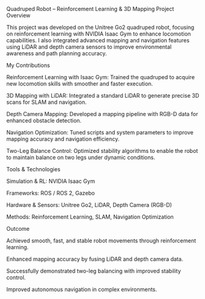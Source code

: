 Quadruped Robot – Reinforcement Learning & 3D Mapping
 Project Overview

This project was developed on the Unitree Go2 quadruped robot, focusing on reinforcement learning with NVIDIA Isaac Gym to enhance locomotion capabilities.
I also integrated advanced mapping and navigation features using LiDAR and depth camera sensors to improve environmental awareness and path planning accuracy.

 My Contributions

Reinforcement Learning with Isaac Gym: Trained the quadruped to acquire new locomotion skills with smoother and faster execution.

3D Mapping with LiDAR: Integrated a standard LiDAR to generate precise 3D scans for SLAM and navigation.

Depth Camera Mapping: Developed a mapping pipeline with RGB-D data for enhanced obstacle detection.

Navigation Optimization: Tuned scripts and system parameters to improve mapping accuracy and navigation efficiency.

Two-Leg Balance Control: Optimized stability algorithms to enable the robot to maintain balance on two legs under dynamic conditions.

 Tools & Technologies

Simulation & RL: NVIDIA Isaac Gym

Frameworks: ROS / ROS 2, Gazebo

Hardware & Sensors: Unitree Go2, LiDAR, Depth Camera (RGB-D)

Methods: Reinforcement Learning, SLAM, Navigation Optimization







 Outcome

Achieved smooth, fast, and stable robot movements through reinforcement learning.

Enhanced mapping accuracy by fusing LiDAR and depth camera data.

Successfully demonstrated two-leg balancing with improved stability control.

Improved autonomous navigation in complex environments.
